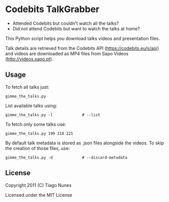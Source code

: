 Codebits TalkGrabber
====================

* Attended Codebits but couldn't watch all the talks?
* Did not attend Codebits but want to watch the talks at home?

This Python script helps you download talks videos and presentation files.

Talk details are retrieved from the Codebits API (https://codebits.eu/s/api)
and videos are downloaded as MP4 files from Sapo Videos (http://videos.sapo.pt).


Usage
-----

To fetch all talks just:
```
gimme_the_talks.py
```

List available talks using:
```
gimme_the_talks.py -l             # --list
```

To fetch only some talks use:
```
gimme_the_talks.py 199 218 221
```

By default talk metadata is stored as .json files alongside the videos. To
skip the creation of those files, use:

```
gimme_the_talks.py -d             # --discard-metadata
```


License
-------

Copyright 2011 (C) Tiago Nunes

Licensed under the MIT License
